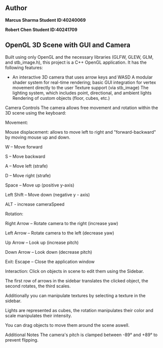 ## Author

**Marcus Sharma Student ID:40240069**

**Robert Chen Student ID:40241709**  


## OpenGL 3D Scene with GUI and Camera

Built using only OpenGL and the necessary libraries (GLFW, GLEW, GLM, and stb_image.h), this project is a C++ OpenGL application. 
It has the following features:
- An interactive 3D camera that uses arrow keys and WASD
A modular shader system for real-time rendering; basic GUI integration for vertex movement directly to the user
Texture support (via stb_image)
The lighting system, which includes point, directional, and ambient lights
Rendering of custom objects (floor, cubes, etc.)


Camera Controls
The camera allows free movement and rotation within the 3D scene using the keyboard:

Movement:

Mouse displacement: allows to move left to right and "forward-backward" by moving mouse up and down.


W – Move forward

S – Move backward

A – Move left (strafe)

D – Move right (strafe)

Space – Move up (positive y-axis)

Left Shift – Move down (negative y - axis)

ALT - increase cameraSpeed

Rotation:

Right Arrow – Rotate camera to the right (increase yaw)

Left Arrow – Rotate camera to the left (decrease yaw)

Up Arrow – Look up (increase pitch)

Down Arrow – Look down (decrease pitch)

Exit:
Escape – Close the application window

Interaction:
Click on objects in scene to edit them using the Sidebar.

The first row of arrows in the sidebar translates the clicked object, the second rotates, the third scales.

Additionally you can manipulate textures by selecting a texture in the sidebar.

Lights are represented as cubes, the rotation manipulates their color and scale manipulates their intensity.

You can drag objects to move them around the scene aswell.

Additional Notes
The camera's pitch is clamped between -89° and +89° to prevent flipping.
